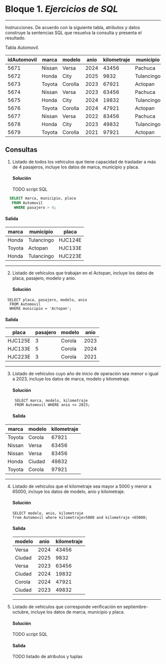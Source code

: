 # Bloque 1. *Ejercicios de SQL*
_______________________________

Instrucciones. De acuerdo con la siguiente tabla, atributos y datos construye la sentencias SQL que resuelva la consulta y presenta el resultado.

Tabla *Automovil*.

| idAutomovil | marca | modelo | anio | kilometraje | municipio | pasajero | placa |
| --------- | --------- | --------- | --------- | --------- | --------- | --------- | --------- |
| 5671 | Nissan | Versa | 2024 | 43456 | Pachuca | 4 | HJC123E |
| 5672 | Honda| City | 2025 | 9832 | Tulancingo | 5 | HJC124E |
| 5673 | Toyota | Corolla | 2023 | 67921 | Actopan| 3 | HJC125E |
| 5674 | Nissan | Versa | 2023 | 63456 | Pachuca | 4 | HJC126E |
| 5675 | Honda| City | 2024 | 19832 | Tulancingo | 4 | HJC133E |
| 5676 | Toyota | Corolla | 2024 | 47921 | Actopan| 5 | HJC133E |
| 5677 | Nissan | Versa | 2022 | 83456 | Pachuca | 4 | HJC223E |
| 5678 | Honda| City | 2023 | 49832 | Tulancingo | 5 | HJC223E |
| 5679 | Toyota | Corolla | 2021 | 97921 | Actopan| 3 | HJC223E |

Consultas
---------------
1. Listado de todos los vehículos que tiene capacidad de trasladar a más de 4 pasajeros, incluye los datos de marca, municipio y placa.
   #### Solución
   TODO script SQL
```sql
  SELECT marca, municipio, placa
   FROM Automovil
    WHERE pasajero > 4;
```
   #### Salida

| marca  | municipio  | placa   |
|--------|------------|---------|
| Honda  | Tulancingo | HJC124E |
| Toyota | Actopan    | HJC133E |
| Honda  | Tulancingo | HJC223E |
 -------- ------------ ---------
   
2. Listado de vehículos que trabajan en el Actopan, incluye los datos de placa, pasajero, modelo y anio.
   #### Solución
 ```
  SELECT placa, pasajero, modelo, anio
   FROM Automovil
   WHERE municipio = 'Actopan';

```
   #### Salida

| placa   | pasajero | modelo | anio |
|---------|----------|--------|------|
| HJC125E |        3 | Corola | 2023 |
| HJC133E |        5 | Corola | 2024 |
| HJC223E |        3 | Corola | 2021 |
 --------- ---------- -------- ------
   
3. Listado de vehículos cuyo año de inicio de operación sea menor o igual a 2023, incluye los datos de marca, modelo y kilometraje.
   #### Solución
   ```
    SELECT marca, modelo, kilometraje
    FROM Automovil WHERE anio <= 2023;
   ```
   #### Salida

| marca  | modelo | kilometraje |
|--------|--------|-------------|
| Toyota | Corola |       67921 |
| Nissan | Versa  |       63456 |
| Nissan | Versa  |       83456 |
| Honda  | Ciudad |       49832 |
| Toyota | Corola |       97921 |
 -------- -------- -------------
   
4. Listado de vehículos que el kilometraje sea mayor a 5000 y menor a 65000, incluye los datos de modelo, anio y kilometraje.
   #### Solución
    ```
    SELECT modelo, anio, kilometraje
    from Automovil where kilometraje>5000 and kilometraje <65000;
    ```
   #### Salida
   | modelo | anio | kilometraje |
   |--------|------|-------------|
   | Versa  | 2024 |       43456 |
   | Ciudad | 2025 |        9832 |
   | Versa  | 2023 |       63456 |
   | Ciudad | 2024 |       19832 |
   | Corola | 2024 |       47921 |
   | Ciudad | 2023 |       49832 |
    -------- ------ ------------- 

5. Listado de vehículos que corresponde verificación en septiembre-octubre, incluye los datos de marca, municipio y placa.
   #### Solución
   TODO script SQL
   #### Salida
   TODO listado de atributos y tuplas
